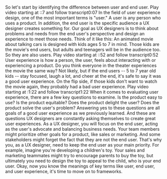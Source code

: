So let's start by identifying the difference between user and end user.
Play video starting at ::7 and follow transcript0:07
In the field of user experience design, one of the most important terms is "user." A user is any person who uses a product. In addition, the end user is the specific audience a UX designer creates something for. Our goal as UX designers is to think about problems and needs from the end user's perspective and design an experience to meet those needs. Think of it like this: An animated movie about talking cars is designed with kids ages 5 to 7 in mind. Those kids are the movie's end users, but adults and teenagers will be in the audience too. So they are also users.
Play video starting at ::52 and follow transcript0:52
User experience is how a person, the user, feels about interacting with or experiencing a product. Do you think everyone in the theater experiences the movie the same way? Not likely, but if the end users -- 5 to 7 year old kids -- stay focused, laugh a lot, and cheer at the end, it's safe to say it was a good user experience. On the flip side, if those kids don't want to watch the movie again, they probably had a bad user experience.
Play video starting at :1:22 and follow transcript1:22
When it comes to evaluating user experience, there are a few key questions to examine. Is the product easy to use? Is the product equitable? Does the product delight the user? Does the product solve the user's problem? Answering yes to these questions are all goals of a good user experience as we previously learned. And these are questions UX designers are constantly asking themselves to create great user experiences. As a UX designer, you will focus on the end user, acting as the user's advocate and balancing business needs. Your team members might prioritize other goals for a product, like sales or marketing. And some stakeholders might forget the fact that they are not the end user. That's why you, as a UX designer, need to keep the end user as your main priority. For example, imagine you're developing a children's toy. Your sales and marketing teammates might try to encourage parents to buy the toy, but ultimately you need to design the toy to appeal to the child, who is your end user. Okay, now you know the meanings of key terms like user, end user, and user experience, it's time to move on to frameworks.